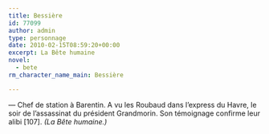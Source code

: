 ```yaml
---
title: Bessière
id: 77099
author: admin
type: personnage
date: 2010-02-15T08:59:20+00:00
excerpt: La Bête humaine
novel:
  - bete
rm_character_name_main: Bessière

---
```

— Chef de station à Barentin. A vu les Roubaud dans l&rsquo;express du Havre, le soir de l&rsquo;assassinat du président Grandmorin. Son témoignage confirme leur alibi [107]. _(La Bête humaine.)_